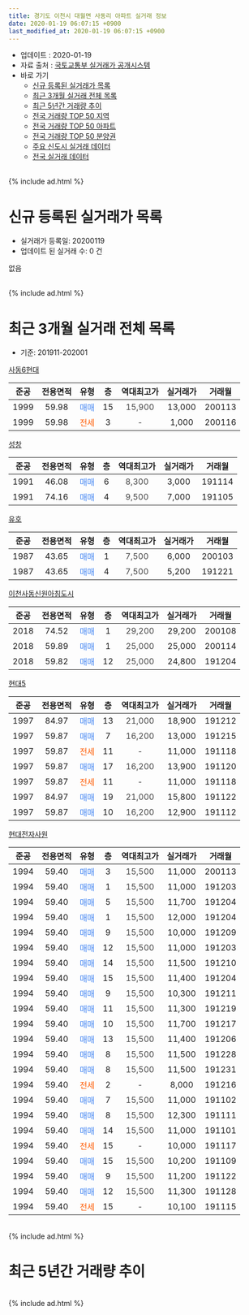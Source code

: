 ```yaml
---
title: 경기도 이천시 대월면 사동리 아파트 실거래 정보
date: 2020-01-19 06:07:15 +0900
last_modified_at: 2020-01-19 06:07:15 +0900
---
```


* 업데이트 : 2020-01-19
* 자료 출처 : [국토교통부 실거래가 공개시스템](http://rt.molit.go.kr)
* 바로 가기
    * [신규 등록된 실거래가 목록](#신규-등록된-실거래가-목록)
    * [최근 3개월 실거래 전체 목록](#최근-3개월-실거래-전체-목록)
    * [최근 5년간 거래량 추이](#최근-5년간-거래량-추이)
    * [전국 거래량 TOP 50 지역](https://apt-info.github.io/apt-trade-info/최근-3개월-전국에서-가장-거래가-많이-발생한-지역)
    * [전국 거래량 TOP 50 아파트](https://apt-info.github.io/apt-trade-info/최근-3개월-전국에서-가장-거래가-많이-발생한-아파트)
    * [전국 거래량 TOP 50 분양권](https://apt-info.github.io/apt-trade-info/최근-3개월-전국에서-가장-거래가-많이-발생한-분양권)
    * [주요 신도시 실거래 데이터](https://apt-info.github.io/apt-trade-info/주요-신도시)
    * [전국 실거래 데이터](https://apt-info.github.io/apt-trade-info/전국)
<br>
{% include ad.html %}
<br>

# 신규 등록된 실거래가 목록
* 실거래가 등록일: 20200119
* 업데이트 된 실거래 수: 0 건

없음

<br>
{% include ad.html %}
<br>

# 최근 3개월 실거래 전체 목록
* 기준: 201911-202001


[사동6현대](https://search.naver.com/search.naver?query=%EA%B2%BD%EA%B8%B0%EB%8F%84+%EC%9D%B4%EC%B2%9C%EC%8B%9C+%EB%8C%80%EC%9B%94%EB%A9%B4+%EC%82%AC%EB%8F%99%EB%A6%AC+%EC%82%AC%EB%8F%996%ED%98%84%EB%8C%80)

|준공|전용면적|유형|층|역대최고가|실거래가|거래월|
|:---:|:---:|:---:|:---:|:---:|:---:|:---:|
|1999|59.98|<span style="color:#4285f3">매매</span>|15|<span style="color:#444444">15,900</span>|13,000|200113|
|1999|59.98|<span style="color:#ff5a00">전세</span>|3|<span style="color:#444444">-</span>|1,000|200116|

[성창](https://search.naver.com/search.naver?query=%EA%B2%BD%EA%B8%B0%EB%8F%84+%EC%9D%B4%EC%B2%9C%EC%8B%9C+%EB%8C%80%EC%9B%94%EB%A9%B4+%EC%82%AC%EB%8F%99%EB%A6%AC+%EC%84%B1%EC%B0%BD)

|준공|전용면적|유형|층|역대최고가|실거래가|거래월|
|:---:|:---:|:---:|:---:|:---:|:---:|:---:|
|1991|46.08|<span style="color:#4285f3">매매</span>|6|<span style="color:#444444">8,300</span>|3,000|191114|
|1991|74.16|<span style="color:#4285f3">매매</span>|4|<span style="color:#444444">9,500</span>|7,000|191105|

[유호](https://search.naver.com/search.naver?query=%EA%B2%BD%EA%B8%B0%EB%8F%84+%EC%9D%B4%EC%B2%9C%EC%8B%9C+%EB%8C%80%EC%9B%94%EB%A9%B4+%EC%82%AC%EB%8F%99%EB%A6%AC+%EC%9C%A0%ED%98%B8)

|준공|전용면적|유형|층|역대최고가|실거래가|거래월|
|:---:|:---:|:---:|:---:|:---:|:---:|:---:|
|1987|43.65|<span style="color:#4285f3">매매</span>|1|<span style="color:#444444">7,500</span>|6,000|200103|
|1987|43.65|<span style="color:#4285f3">매매</span>|4|<span style="color:#444444">7,500</span>|5,200|191221|

[이천사동신원아침도시](https://search.naver.com/search.naver?query=%EA%B2%BD%EA%B8%B0%EB%8F%84+%EC%9D%B4%EC%B2%9C%EC%8B%9C+%EB%8C%80%EC%9B%94%EB%A9%B4+%EC%82%AC%EB%8F%99%EB%A6%AC+%EC%9D%B4%EC%B2%9C%EC%82%AC%EB%8F%99%EC%8B%A0%EC%9B%90%EC%95%84%EC%B9%A8%EB%8F%84%EC%8B%9C)

|준공|전용면적|유형|층|역대최고가|실거래가|거래월|
|:---:|:---:|:---:|:---:|:---:|:---:|:---:|
|2018|74.52|<span style="color:#4285f3">매매</span>|1|<span style="color:#444444">29,200</span>|29,200|200108|
|2018|59.89|<span style="color:#4285f3">매매</span>|1|<span style="color:#444444">25,000</span>|25,000|200114|
|2018|59.82|<span style="color:#4285f3">매매</span>|12|<span style="color:#444444">25,000</span>|24,800|191204|

[현대5](https://search.naver.com/search.naver?query=%EA%B2%BD%EA%B8%B0%EB%8F%84+%EC%9D%B4%EC%B2%9C%EC%8B%9C+%EB%8C%80%EC%9B%94%EB%A9%B4+%EC%82%AC%EB%8F%99%EB%A6%AC+%ED%98%84%EB%8C%805)

|준공|전용면적|유형|층|역대최고가|실거래가|거래월|
|:---:|:---:|:---:|:---:|:---:|:---:|:---:|
|1997|84.97|<span style="color:#4285f3">매매</span>|13|<span style="color:#444444">21,000</span>|18,900|191212|
|1997|59.87|<span style="color:#4285f3">매매</span>|7|<span style="color:#444444">16,200</span>|13,000|191215|
|1997|59.87|<span style="color:#ff5a00">전세</span>|11|<span style="color:#444444">-</span>|11,000|191118|
|1997|59.87|<span style="color:#4285f3">매매</span>|17|<span style="color:#444444">16,200</span>|13,900|191120|
|1997|59.87|<span style="color:#ff5a00">전세</span>|11|<span style="color:#444444">-</span>|11,000|191118|
|1997|84.97|<span style="color:#4285f3">매매</span>|19|<span style="color:#444444">21,000</span>|15,800|191122|
|1997|59.87|<span style="color:#4285f3">매매</span>|10|<span style="color:#444444">16,200</span>|12,900|191112|

[현대전자사원](https://search.naver.com/search.naver?query=%EA%B2%BD%EA%B8%B0%EB%8F%84+%EC%9D%B4%EC%B2%9C%EC%8B%9C+%EB%8C%80%EC%9B%94%EB%A9%B4+%EC%82%AC%EB%8F%99%EB%A6%AC+%ED%98%84%EB%8C%80%EC%A0%84%EC%9E%90%EC%82%AC%EC%9B%90)

|준공|전용면적|유형|층|역대최고가|실거래가|거래월|
|:---:|:---:|:---:|:---:|:---:|:---:|:---:|
|1994|59.40|<span style="color:#4285f3">매매</span>|3|<span style="color:#444444">15,500</span>|11,000|200113|
|1994|59.40|<span style="color:#4285f3">매매</span>|1|<span style="color:#444444">15,500</span>|11,000|191203|
|1994|59.40|<span style="color:#4285f3">매매</span>|5|<span style="color:#444444">15,500</span>|11,700|191204|
|1994|59.40|<span style="color:#4285f3">매매</span>|1|<span style="color:#444444">15,500</span>|12,000|191204|
|1994|59.40|<span style="color:#4285f3">매매</span>|9|<span style="color:#444444">15,500</span>|10,000|191209|
|1994|59.40|<span style="color:#4285f3">매매</span>|12|<span style="color:#444444">15,500</span>|11,000|191203|
|1994|59.40|<span style="color:#4285f3">매매</span>|14|<span style="color:#444444">15,500</span>|11,500|191210|
|1994|59.40|<span style="color:#4285f3">매매</span>|15|<span style="color:#444444">15,500</span>|11,400|191204|
|1994|59.40|<span style="color:#4285f3">매매</span>|9|<span style="color:#444444">15,500</span>|10,300|191211|
|1994|59.40|<span style="color:#4285f3">매매</span>|11|<span style="color:#444444">15,500</span>|11,300|191219|
|1994|59.40|<span style="color:#4285f3">매매</span>|10|<span style="color:#444444">15,500</span>|11,700|191217|
|1994|59.40|<span style="color:#4285f3">매매</span>|13|<span style="color:#444444">15,500</span>|11,400|191206|
|1994|59.40|<span style="color:#4285f3">매매</span>|8|<span style="color:#444444">15,500</span>|11,500|191228|
|1994|59.40|<span style="color:#4285f3">매매</span>|8|<span style="color:#444444">15,500</span>|11,500|191231|
|1994|59.40|<span style="color:#ff5a00">전세</span>|2|<span style="color:#444444">-</span>|8,000|191216|
|1994|59.40|<span style="color:#4285f3">매매</span>|7|<span style="color:#444444">15,500</span>|11,000|191102|
|1994|59.40|<span style="color:#4285f3">매매</span>|8|<span style="color:#444444">15,500</span>|12,300|191111|
|1994|59.40|<span style="color:#4285f3">매매</span>|14|<span style="color:#444444">15,500</span>|11,000|191101|
|1994|59.40|<span style="color:#ff5a00">전세</span>|15|<span style="color:#444444">-</span>|10,000|191117|
|1994|59.40|<span style="color:#4285f3">매매</span>|15|<span style="color:#444444">15,500</span>|10,200|191109|
|1994|59.40|<span style="color:#4285f3">매매</span>|9|<span style="color:#444444">15,500</span>|11,200|191122|
|1994|59.40|<span style="color:#4285f3">매매</span>|12|<span style="color:#444444">15,500</span>|11,300|191128|
|1994|59.40|<span style="color:#ff5a00">전세</span>|15|<span style="color:#444444">-</span>|10,100|191115|


<br>
{% include ad.html %}
<br>

# 최근 5년간 거래량 추이


<div style="width:100%;">
    <canvas id="deal_progress" height="200"></canvas>
</div>

<script>
new Chart(document.getElementById("deal_progress"), {
    type: 'line',
    data: {
        labels: ['201501','201502','201503','201504','201505','201506','201507','201508','201509','201510','201511','201512','201601','201602','201603','201604','201605','201606','201607','201608','201609','201610','201611','201612','201701','201702','201703','201704','201705','201706','201707','201708','201709','201710','201711','201712','201801','201802','201803','201804','201805','201806','201807','201808','201809','201810','201811','201812','201901','201902','201903','201904','201905','201906','201907','201908','201909','201910','201911','201912','202001'],
        datasets: [{
            label: '매매',
            pointRadius: 1,
            data: [33, 32, 22, 23, 21, 14, 9, 19, 19, 23, 9, 8, 19, 8, 16, 9, 10, 12, 11, 17, 16, 20, 16, 10, 18, 12, 20, 16, 16, 26, 23, 16, 19, 10, 12, 6, 22, 15, 27, 26, 21, 19, 10, 12, 6, 12, 12, 6, 24, 9, 17, 10, 12, 17, 16, 13, 5, 10, 11, 17, 5],
            borderColor: "rgba(255, 201, 14, 1)",
            backgroundColor: "rgba(255, 201, 14, 0.5)",
            fill: false,
            lineTension: 0
        },{
            label: '전월세',
            pointRadius: 1,
            data: [14, 18, 12, 15, 15, 10, 12, 12, 11, 10, 9, 16, 10, 7, 16, 12, 12, 8, 15, 4, 16, 13, 9, 11, 2, 13, 14, 4, 5, 14, 7, 7, 11, 3, 4, 9, 5, 11, 13, 10, 9, 20, 15, 6, 8, 9, 6, 4, 8, 7, 3, 9, 7, 3, 8, 2, 6, 5, 4, 1, 1],
            borderColor: "rgba(0, 141, 185, 1)",
            backgroundColor: "rgba(0, 141, 185, 0.5)",
            fill: false,
            lineTension: 0
        }
        ]
    },
    options: {
        responsive: true,
        title: {
            display: false
        },
        tooltips: {
            mode: 'index',
            intersect: false
        },
        hover: {
            mode: 'nearest',
            intersect: true
        },
        scales: {
            xAxes: [{
                display: true,
                scaleLabel: {
                    display: true,
                    labelString: '년/월'
                }
            }],
            yAxes: [{
                display: true,
                ticks: {
                    suggestedMin: 0,
                },
                scaleLabel: {
                    display: true,
                    labelString: '실거래 수'
                }
            }]
        }
    }
});

</script>


<br>
{% include ad.html %}
<br>

